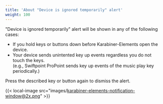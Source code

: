 ```yaml
---
title: 'About "Device is ignored temporarily" alert'
weight: 100
---
```


"Device is ignored temporarily" alert will be shown in any of the following cases:

-   If you hold keys or buttons down before Karabiner-Elements open the device.
-   Your device sends unintented key up events regardless you do not touch the keys.<br />
    (e.g., Swiftpoint ProPoint sends key up events of the music play key periodically.)

Press the described key or button again to dismiss the alert.

{{< local-image src="images/karabiner-elements-notification-window@2x.png" >}}
